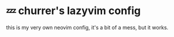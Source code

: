 # 💤 churrer's lazyvim config

this is my very own neovim config, it's a bit of a mess, but it works.

